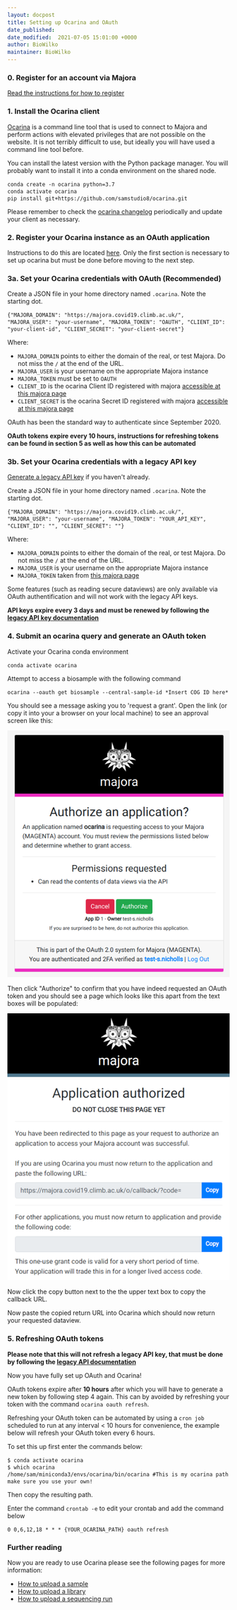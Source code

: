 ```yaml
---
layout: docpost
title: Setting up Ocarina and OAuth
date_published: 
date_modified:  2021-07-05 15:01:00 +0000
author: BioWilko
maintainer: BioWilko
---
```


### 0. Register for an account via Majora
[Read the instructions for how to register](register)

### 1. Install the Ocarina client

[Ocarina](https://github.com/SamStudio8/ocarina/tree/master/ocarina) is a command line tool that is used to connect to Majora and perform actions with elevated privileges that are not possible on the website.
It is not terribly difficult to use, but ideally you will have used a command line tool before.

You can install the latest version with the Python package manager. You will probably want to install it into a conda environment on the shared node.

```
conda create -n ocarina python=3.7
conda activate ocarina
pip install git+https://github.com/samstudio8/ocarina.git
```

Please remember to check the [ocarina changelog](https://github.com/SamStudio8/ocarina/blob/master/CHANGELOG.md) periodically and update your client as necessary.

### 2. Register your Ocarina instance as an OAuth application

Instructions to do this are located [here](oauth-app). Only the first section is necessary to set up ocarina but must be done before moving to the next step.

### 3a. Set your Ocarina credentials with OAuth (Recommended)

Create a JSON file in your home directory named `.ocarina`. Note the starting dot.

```
{"MAJORA_DOMAIN": "https://majora.covid19.climb.ac.uk/", "MAJORA_USER": "your-username", "MAJORA_TOKEN": "OAUTH", "CLIENT_ID": "your-client-id", "CLIENT_SECRET": "your-client-secret"}
```

Where:
* `MAJORA_DOMAIN` points to either the domain of the real, or test Majora. Do not miss the `/` at the end of the URL.
* `MAJORA_USER` is your username on the appropriate Majora instance
* `MAJORA_TOKEN` must be set to `OAUTH`
* `CLIENT_ID` is the ocarina Client ID registered with majora [accessible at this majora page](https://majora.covid19.climb.ac.uk/o/applications/)
* `CLIENT_SECRET` is the ocarina Secret ID registered with majora [accessible at this majora page](https://majora.covid19.climb.ac.uk/o/applications/)

OAuth has been the standard way to authenticate since September 2020.

**OAuth tokens expire every 10 hours, instructions for refreshing tokens can be found in section 5 as well as how this can be automated**

### 3b. Set your Ocarina credentials with a legacy API key

[Generate a legacy API key](getting-api-keys) if you haven't already.

Create a JSON file in your home directory named `.ocarina`. Note the starting dot.

```
{"MAJORA_DOMAIN": "https://majora.covid19.climb.ac.uk/", "MAJORA_USER": "your-username", "MAJORA_TOKEN": "YOUR_API_KEY", "CLIENT_ID": "", "CLIENT_SECRET": ""}
```

Where:
* `MAJORA_DOMAIN` points to either the domain of the real, or test Majora. Do not miss the `/` at the end of the URL.
* `MAJORA_USER` is your username on the appropriate Majora instance
* `MAJORA_TOKEN` taken from [this majora page](https://majora.covid19.climb.ac.uk/keys/list/)

Some features (such as reading secure dataviews) are only available via OAuth authentification and will not work with the legacy API keys.

**API keys expire every 3 days and must be renewed by following the [legacy API key documentation](getting-api-keys)**

### 4. Submit an ocarina query and generate an OAuth token

Activate your Ocarina conda environment

```
conda activate ocarina
```

Attempt to access a biosample with the following command

```
ocarina --oauth get biosample --central-sample-id *Insert COG ID here*
```

You should see a message asking you to 'request a grant'. Open the link (or copy it into your a browser on your local machine) to see an approval screen like this:

![image](images/oauth_example.png)

Then click "Authorize" to confirm that you have indeed requested an OAuth token and you should see a page which looks like this apart from the text boxes will be populated:

![image](images/ocarina_example.png)

Now click the copy button next to the the upper text box to copy the callback URL.

Now paste the copied return URL into Ocarina which should now return your requested dataview.

### 5. Refreshing OAuth tokens

**Please note that this will not refresh a legacy API key, that must be done by following the [legacy API documentation](getting-api-keys)**

Now you have fully set up OAuth and Ocarina! 

OAuth tokens expire after **10 hours** after which you will have to generate a new token by following step 4 again. This can by avoided by refreshing your token with the command `ocarina oauth refresh`.

Refreshing your OAuth token can be automated by using a `cron job` scheduled to run at any interval < 10 hours for convenience, the example below will refresh your OAuth token every 6 hours.

To set this up first enter the commands below:

```
$ conda activate ocarina
$ which ocarina
/home/sam/miniconda3/envs/ocarina/bin/ocarina #This is my ocarina path make sure you use your own!

```
Then copy the resulting path.

Enter the command `crontab -e` to edit your crontab and add the command below

```
0 0,6,12,18 * * * {YOUR_OCARINA_PATH} oauth refresh
```

### Further reading

Now you are ready to use Ocarina please see the following pages for more information:

* [How to upload a sample](https://samstudio8.github.io/majora-docs/?shell--ocarina#biosamples)
* [How to upload a library](https://samstudio8.github.io/majora-docs/?shell--ocarina#library)
* [How to upload a sequencing run](https://samstudio8.github.io/majora-docs/?shell--ocarina#sequencing)

